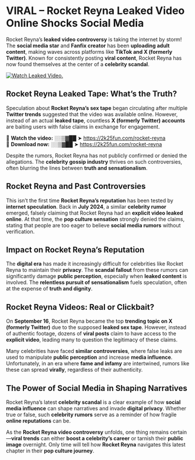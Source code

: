 # VIRAL – Rocket Reyna Leaked Video Online Shocks Social Media 

Rocket Reyna’s **leaked video controversy** is taking the internet by storm! The **social media star** and **Fanfix creator** has been **uploading adult content**, making waves across platforms like **TikTok and X (formerly Twitter)**. Known for consistently posting **viral content**, Rocket Reyna has now found themselves at the center of a **celebrity scandal**.  

[![Watch Leaked Video.](https://miro.medium.com/v2/resize:fit:828/format:webp/1*cilzJN44JGOrTw9NJCrNHA.gif "Watch Leaked Video")](https://2k25fun.com/rocket-reyna)

## **Rocket Reyna Leaked Tape: What’s the Truth?**  
Speculation about **Rocket Reyna’s sex tape** began circulating after multiple **Twitter trends** suggested that the video was available online. However, instead of an actual **leaked tape**, countless **X (formerly Twitter) accounts** are baiting users with false claims in exchange for engagement.  

🔹 **Watch the video:** ░░▒▓██ ➤ https://2k25fun.com/rocket-reyna  
🔹 **Download now:** ░░▒▓██ ➤ https://2k25fun.com/rocket-reyna  

Despite the rumors, Rocket Reyna has not publicly confirmed or denied the allegations. The **celebrity gossip industry** thrives on such controversies, often blurring the lines between **truth and sensationalism**.  

## **Rocket Reyna and Past Controversies**  
This isn’t the first time **Rocket Reyna’s reputation** has been tested by **internet speculation**. Back in **July 2024**, a similar **celebrity rumor** emerged, falsely claiming that Rocket Reyna had an **explicit video leaked online**. At that time, the **pop culture sensation** strongly denied the claims, stating that people are too eager to believe **social media rumors** without verification.  

## **Impact on Rocket Reyna’s Reputation**  
The **digital era** has made it increasingly difficult for celebrities like Rocket Reyna to maintain their **privacy**. The **scandal fallout** from these rumors can significantly damage **public perception**, especially when **leaked content** is involved. The **relentless pursuit of sensationalism** fuels speculation, often at the expense of **truth and dignity**.  

## **Rocket Reyna Videos: Real or Clickbait?**  
On **September 16**, Rocket Reyna became the top **trending topic on X (formerly Twitter)** due to the supposed **leaked sex tape**. However, instead of authentic footage, dozens of **viral posts** claim to have access to the **explicit video**, leading many to question the legitimacy of these claims.  

Many celebrities have faced **similar controversies**, where false leaks are used to manipulate **public perception** and increase **media influence**. Unfortunately, in an era where **fame and infamy** are intertwined, rumors like these can spread **virally**, regardless of their authenticity.  

## **The Power of Social Media in Shaping Narratives**  
Rocket Reyna’s latest **celebrity scandal** is a clear example of how **social media influence** can shape narratives and invade **digital privacy**. Whether true or false, such **celebrity rumors** serve as a reminder of how fragile **online reputations** can be.  

As the **Rocket Reyna video controversy** unfolds, one thing remains certain—**viral trends** can either **boost a celebrity’s career** or tarnish their **public image** overnight. Only time will tell how **Rocket Reyna** navigates this latest chapter in their **pop culture journey**. 